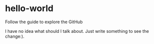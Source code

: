 # hello-world
Follow the guide to explore the GitHub

I have no idea what should I talk about. Just write something to see the change:).
